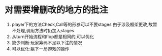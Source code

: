 # 对需要增删改的地方的批注
1. player下的方法Check,Call等的形参可以不要stages
    由于涉及框架更改,故暂不处理,调用方法时仍加入stages
2. 从turn开始流程和flop都是相同的,可以优化
3. 缺少判断:玩家筹码不足以下注的情况
4. 可以优化:赢下一局游戏的操作